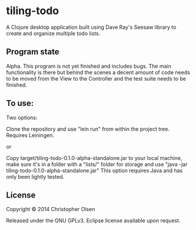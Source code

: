 # tiling-todo

A Clojure desktop application built using Dave Ray's Seesaw library to create and organize multiple todo lists.


## Program state

Alpha. This program is not yet finished and includes bugs.  The main functionality is there but behind the scenes a decent amount of code needs to be moved from the View to the Controller and the test suite needs to be finished.


## To use:

Two options: 

Clone the repository and use "lein run" from within the project tree.  Requires Leiningen.

or

Copy target/tiling-todo-0.1.0-alpha-standalone.jar to your local machine, make sure it's in a folder with a "lists/" folder for storage and use "java -jar tiling-todo-0.1.0-alpha-standalone.jar" This option requires Java and has only been lightly tested.


## License

Copyright © 2014 Christopher Olsen

Released under the GNU GPLv3.  Eclipse license available upon request.

